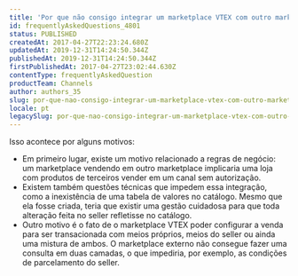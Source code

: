 ```yaml
---
title: 'Por que não consigo integrar um marketplace VTEX com outro marketplace?'
id: frequentlyAskedQuestions_4801
status: PUBLISHED
createdAt: 2017-04-27T22:23:24.680Z
updatedAt: 2019-12-31T14:24:50.344Z
publishedAt: 2019-12-31T14:24:50.344Z
firstPublishedAt: 2017-04-27T23:02:44.630Z
contentType: frequentlyAskedQuestion
productTeam: Channels
author: authors_35
slug: por-que-nao-consigo-integrar-um-marketplace-vtex-com-outro-marketplace
locale: pt
legacySlug: por-que-nao-consigo-integrar-um-marketplace-vtex-com-outro-marketplace
---
```


Isso acontece por alguns motivos:

- Em primeiro lugar, existe um motivo relacionado a regras de negócio: um marketplace vendendo em outro marketplace implicaria uma loja com produtos de terceiros vender em um canal sem autorização.
- Existem também questões técnicas que impedem essa integração, como a inexistência de uma tabela de valores no catálogo. Mesmo que ela fosse criada, teria que existir uma gestão cuidadosa para que toda alteração feita no seller refletisse no catálogo.
- Outro motivo é o fato de o marketplace VTEX poder configurar a venda para ser transacionada com meios próprios, meios do seller ou ainda uma mistura de ambos. O marketplace externo não consegue fazer uma consulta em duas camadas, o que impediria, por exemplo, as condições de parcelamento do seller.

